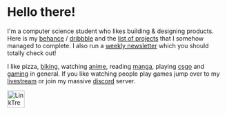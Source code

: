# Hello there! 

I'm a computer science student who likes building & designing products. Here is my [behance](https://www.behance.net/calatop) / [dribbble](https://dribbble.com/calatop) and the [list of projects](https://github.com/Calatop/Calatop/blob/main/projects.md) that I somehow managed to complete. I also run a [weekly newsletter](https://tanoshi.substack.com/) which you should totally check out!

I like pizza, [biking](https://www.strava.com/athletes/51964595), watching [anime](https://myanimelist.net/animelist/Calatop), reading [manga](https://myanimelist.net/mangalist/Calatop),  playing [csgo](https://settings.gg/player/279387466) and [gaming](https://steamcommunity.com/id/calatop) in general. If you like watching people play games jump over to my [livestream](https://www.youtube.com/channel/UCIal5uyyIBPUFq5rLkhLqjg) or join my massive [discord](https://discord.com/invite/shfnNRN) server.


<a href="https://solo.to/calatop" target="_blank" > <img align="center" src="https://media.discordapp.net/attachments/771307030404399115/926459580656025610/TREE.png" alt="LinkTree" height="40px" /></a>
